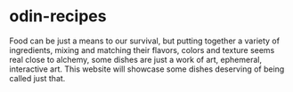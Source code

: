 # odin-recipes
Food can be just a means to our survival, but putting together a variety 
of ingredients, mixing and matching their flavors, colors and texture 
seems real close to alchemy, some dishes are just a work of art, 
ephemeral, interactive art. This website will showcase some dishes 
deserving of being called just that.
